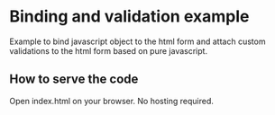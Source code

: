 # Binding and validation example
Example to bind javascript object to the html form and attach custom validations to the html form based on pure javascript.

## How to serve the code
Open index.html on your browser. No hosting required.
